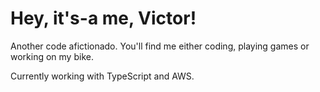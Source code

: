 # Hey, it's-a me, Victor!

Another code afictionado. You'll find me either coding, playing games or working on my bike.

Currently working with TypeScript and AWS.
<!-- 
![Stats](https://github-readme-stats-mt2b8g46w-vcampello.vercel.app/api?username=vcampello&count_private=true&include_all_commits=true&theme=slateorange&hide_title=true)

[![Languages](https://github-readme-stats-mt2b8g46w-vcampello.vercel.app/api/top-langs/?username=vcampello&theme=slateorange)](https://github.com/vcampello/github-readme-stats)
-->

